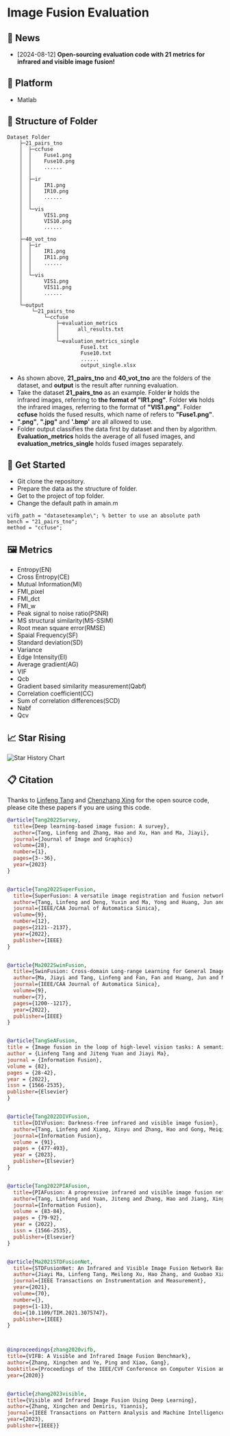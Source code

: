 # Image Fusion Evaluation


## 📰 News
* [2024-08-12] **Open-sourcing evaluation code with 21 metrics for infrared and visible image fusion!** 

## 🗼 Platform
* Matlab

## 🚩 Structure of Folder
```
Dataset Folder
    ├─21_pairs_tno
    │  ├─ccfuse
    │  │    Fuse1.png
    │  │    Fuse10.png
    │  │    ......
    │  │
    │  ├─ir
    │  │    IR1.png
    │  │    IR10.png
    │  │    ......
    │  │
    │  └─vis
    │       VIS1.png
    │       VIS10.png
    │       ......     
    │
    ├─40_vot_tno
    │  ├─ir
    │  │    IR1.png
    │  │    IR11.png
    │  │    ......
    │  │
    │  └─vis
    │       VIS1.png
    │       VIS11.png
    │       ......
    │       
    └─output
        └─21_pairs_tno
            └─ccfuse
                ├─evaluation_metrics
                │      all_results.txt
                │
                └─evaluation_metrics_single
                        Fuse1.txt
                        Fuse10.txt
                        ......
                        output_single.xlsx
```
* As shown above, **21_pairs_tno** and **40_vot_tno** are the folders of the dataset, and **output** is the result after running evaluation.
* Take the dataset **21_pairs_tno** as an example. Folder **ir** holds the infrared images, referring to **the format of "IR1.png"**. Folder **vis** holds the infrared images, referring to the format of **"VIS1.png"**. Folder **ccfuse** holds the fused results, which name of refers to **"Fuse1.png"**. 
* **".png"**, **".jpg"** and **'.bmp'** are all allowed to use.
* Folder output classifies the data first by dataset and then by algorithm. **Evaluation_metrics** holds the average of all fused images, and **evaluation_metrics_single** holds fused images separately.


## 💁 Get Started
* Git clone the repository.
* Prepare the data as the structure of folder.
* Get to the project of top folder. 
* Change the default path in amain.m
```
vifb_path = "datasetexample\"; % better to use an absolute path
bench = "21_pairs_tno";
method = "ccfuse";
```
    
## 🖼️ Metrics
* Entropy(EN)
* Cross Entropy(CE)
* Mutual Information(MI)
* FMI_pixel
* FMI_dct
* FMI_w
* Peak signal to noise ratio(PSNR)
* MS structural similarity(MS-SSIM)
* Root mean square error(RMSE)
* Spaial Frequency(SF)
* Standard deviation(SD)
* Variance
* Edge Intensity(EI)
* Average gradient(AG)
* VIF
* Qcb
* Gradient based similarity measurement(Qabf)
* Correlation coefficient(CC)
* Sum of correlation differences(SCD)
* Nabf
* Qcv






## 📈 Star Rising
<picture>
  <source
    media="(prefers-color-scheme: dark)"[README (1).md](README%20%281%29.md)
    srcset="
      https://api.star-history.com/svg?repos=l1uuuuu/ImageFusion-for-IVIF-Evaluation&type=Date&theme=dark
    "
  />
  <source
    media="(prefers-color-scheme: light)"
    srcset="
      https://api.star-history.com/svg?repos=l1uuuuu/ImageFusion-for-IVIF-Evaluation&type=Date
    "
  />
  <img
    alt="Star History Chart"
    src="https://api.star-history.com/svg?repos=l1uuuuu/ImageFusion-for-IVIF-Evaluation&type=Date"
  />
</picture>



## 📋 Citation
Thanks to [Linfeng Tang](https://github.com/Linfeng-Tang/Image-Fusion/tree/main) and [Chenzhang Xing](https://github.com/xingchenzhang/VIFB) for the open source code, please cite these papers if you are using this code.

```bibtex
@article{Tang2022Survey,
  title={Deep learning-based image fusion: A survey},
  author={Tang, Linfeng and Zhang, Hao and Xu, Han and Ma, Jiayi},  
  journal={Journal of Image and Graphics}
  volume={28},
  number={1},
  pages={3--36},
  year={2023}
}


@article{Tang2022SuperFusion,
  title={SuperFusion: A versatile image registration and fusion network with semantic awareness},
  author={Tang, Linfeng and Deng, Yuxin and Ma, Yong and Huang, Jun and Ma, Jiayi},
  journal={IEEE/CAA Journal of Automatica Sinica},
  volume={9},
  number={12},
  pages={2121--2137},
  year={2022},
  publisher={IEEE}
}


@article{Ma2022SwinFusion,
  title={SwinFusion: Cross-domain Long-range Learning for General Image Fusion via Swin Transformer},
  author={Ma, Jiayi and Tang, Linfeng and Fan, Fan and Huang, Jun and Mei, Xiaoguang and Ma, Yong},
  journal={IEEE/CAA Journal of Automatica Sinica},
  volume={9},
  number={7},
  pages={1200--1217},
  year={2022},
  publisher={IEEE}
}


@article{TangSeAFusion,
title = {Image fusion in the loop of high-level vision tasks: A semantic-aware real-time infrared and visible image fusion network},
author = {Linfeng Tang and Jiteng Yuan and Jiayi Ma},
journal = {Information Fusion},
volume = {82},
pages = {28-42},
year = {2022},
issn = {1566-2535},
publisher={Elsevier}
}


@article{Tang2022DIVFusion,
  title={DIVFusion: Darkness-free infrared and visible image fusion},
  author={Tang, Linfeng and Xiang, Xinyu and Zhang, Hao and Gong, Meiqi and Ma, Jiayi},
  journal={Information Fusion},
  volume = {91},
  pages = {477-493},
  year = {2023},
  publisher={Elsevier}
}


@article{Tang2022PIAFusion,
  title={PIAFusion: A progressive infrared and visible image fusion network based on illumination aware},
  author={Tang, Linfeng and Yuan, Jiteng and Zhang, Hao and Jiang, Xingyu and Ma, Jiayi},
  journal={Information Fusion},
  volume = {83-84},
  pages = {79-92},
  year = {2022},
  issn = {1566-2535},
  publisher={Elsevier}
}


@article{Ma2021STDFusionNet,
  title={STDFusionNet: An Infrared and Visible Image Fusion Network Based on Salient Target Detection},
  author={Jiayi Ma, Linfeng Tang, Meilong Xu, Hao Zhang, and Guobao Xiao},
  journal={IEEE Transactions on Instrumentation and Measurement},
  year={2021},
  volume={70},
  number={},
  pages={1-13},
  doi={10.1109/TIM.2021.3075747}，
  publisher={IEEE}
}



@inproceedings{zhang2020vifb,
title={VIFB: A Visible and Infrared Image Fusion Benchmark},
author={Zhang, Xingchen and Ye, Ping and Xiao, Gang},
booktitle={Proceedings of the IEEE/CVF Conference on Computer Vision and Pattern Recognition Workshops},
year={2020}}  


@article{zhang2023visible,
title={Visible and Infrared Image Fusion Using Deep Learning},
author={Zhang, Xingchen and Demiris, Yiannis},
journal={IEEE Transactions on Pattern Analysis and Machine Intelligence},
year={2023},
publisher={IEEE}}
```

